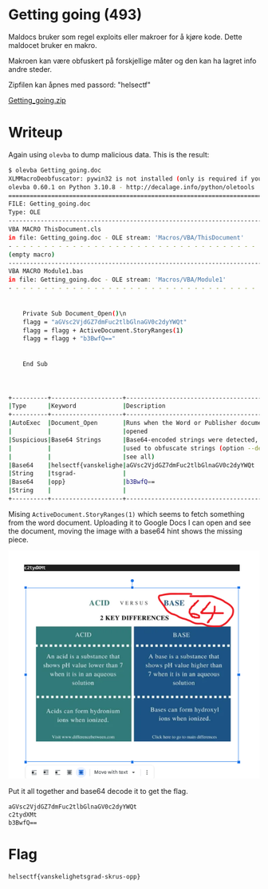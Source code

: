 # Getting going (493)

Maldocs bruker som regel exploits eller makroer for å kjøre kode. Dette maldocet bruker en makro.

Makroen kan være obfuskert på forskjellige måter og den kan ha lagret info andre steder.

Zipfilen kan åpnes med passord: "helsectf"

[Getting_going.zip](Getting_going.zip)

# Writeup

Again using `olevba` to dump malicious data. This is the result:


```bash
$ olevba Getting_going.doc 
XLMMacroDeobfuscator: pywin32 is not installed (only is required if you want to use MS Excel)
olevba 0.60.1 on Python 3.10.8 - http://decalage.info/python/oletools
===============================================================================
FILE: Getting_going.doc
Type: OLE
-------------------------------------------------------------------------------
VBA MACRO ThisDocument.cls 
in file: Getting_going.doc - OLE stream: 'Macros/VBA/ThisDocument'
- - - - - - - - - - - - - - - - - - - - - - - - - - - - - - - - - - - - - - - 
(empty macro)
-------------------------------------------------------------------------------
VBA MACRO Module1.bas 
in file: Getting_going.doc - OLE stream: 'Macros/VBA/Module1'
- - - - - - - - - - - - - - - - - - - - - - - - - - - - - - - - - - - - - - - 


    Private Sub Document_Open()\n
    flagg = "aGVsc2VjdGZ7dmFuc2tlbGlnaGV0c2dyYWQt"
    flagg = flagg + ActiveDocument.StoryRanges(1)
    flagg = flagg + "b3BwfQ=="


    End Sub


    
+----------+--------------------+---------------------------------------------+
|Type      |Keyword             |Description                                  |
+----------+--------------------+---------------------------------------------+
|AutoExec  |Document_Open       |Runs when the Word or Publisher document is  |
|          |                    |opened                                       |
|Suspicious|Base64 Strings      |Base64-encoded strings were detected, may be |
|          |                    |used to obfuscate strings (option --decode to|
|          |                    |see all)                                     |
|Base64    |helsectf{vanskelighe|aGVsc2VjdGZ7dmFuc2tlbGlnaGV0c2dyYWQt         |
|String    |tsgrad-             |                                             |
|Base64    |opp}                |b3BwfQ==                                     |
|String    |                    |                                             |
+----------+--------------------+---------------------------------------------+
```

Mising `ActiveDocument.StoryRanges(1)` which seems to fetch something from the word document. Uploading it to Google Docs I can open and see the document, moving the image with a base64 hint shows the missing piece.

![getting](getting_going.png)

Put it all together and base64 decode it to get the flag.

```
aGVsc2VjdGZ7dmFuc2tlbGlnaGV0c2dyYWQt
c2tydXMt
b3BwfQ==
```

# Flag

```
helsectf{vanskelighetsgrad-skrus-opp}
```  